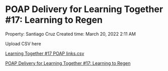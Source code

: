 # POAP Delivery for Learning Together #17: Learning to Regen

Property: Santiago Cruz 
Created time: March 20, 2022 2:11 AM

Upload CSV here

[Learning Together #17 POAP links.csv](POAP%20Delivery%20for%20Learning%20Together%20#17%20Learning%20t%2060e3b3436a044c69a79098a0f8ae4a23/links.csv)

[POAP Delivery for Learning Together #17: Learning to Regen](POAP%20Delivery%20for%20Learning%20Together%20#17%20Learning%20t%2060e3b3436a044c69a79098a0f8ae4a23/POAP%20Delivery%20for%20Learning%20Together%20#17%20Learning%20t%209d42ef122e234057879c26795f8155f2.csv)